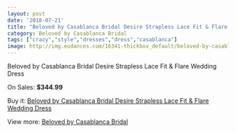 ```yaml
---
layout: post
date: '2018-07-21'
title: "Beloved by Casablanca Bridal Desire Strapless Lace Fit & Flare Wedding Dress"
category: Beloved by Casablanca Bridal
tags: ["crazy","style","dresses","dress","casablanca"]
image: http://img.eudances.com/16341-thickbox_default/beloved-by-casablanca-bridal-desire-strapless-lace-fit-flare-wedding-dress.jpg
---
```

Beloved by Casablanca Bridal Desire Strapless Lace Fit & Flare Wedding Dress

On Sales: **$344.99**
<a href="https://www.eudances.com/en/beloved-by-casablanca-bridal/4811-beloved-by-casablanca-bridal-desire-strapless-lace-fit-flare-wedding-dress.html"><amp-img layout="responsive" width="600" height="600" src="//img.eudances.com/16341-thickbox_default/beloved-by-casablanca-bridal-desire-strapless-lace-fit-flare-wedding-dress.jpg" alt="Beloved by Casablanca Bridal Desire Strapless Lace Fit & Flare Wedding Dress 0" /></a>
<a href="https://www.eudances.com/en/beloved-by-casablanca-bridal/4811-beloved-by-casablanca-bridal-desire-strapless-lace-fit-flare-wedding-dress.html"><amp-img layout="responsive" width="600" height="600" src="//img.eudances.com/16343-thickbox_default/beloved-by-casablanca-bridal-desire-strapless-lace-fit-flare-wedding-dress.jpg" alt="Beloved by Casablanca Bridal Desire Strapless Lace Fit & Flare Wedding Dress 1" /></a>
<a href="https://www.eudances.com/en/beloved-by-casablanca-bridal/4811-beloved-by-casablanca-bridal-desire-strapless-lace-fit-flare-wedding-dress.html"><amp-img layout="responsive" width="600" height="600" src="//img.eudances.com/16342-thickbox_default/beloved-by-casablanca-bridal-desire-strapless-lace-fit-flare-wedding-dress.jpg" alt="Beloved by Casablanca Bridal Desire Strapless Lace Fit & Flare Wedding Dress 2" /></a>

Buy it: [Beloved by Casablanca Bridal Desire Strapless Lace Fit & Flare Wedding Dress](https://www.eudances.com/en/beloved-by-casablanca-bridal/4811-beloved-by-casablanca-bridal-desire-strapless-lace-fit-flare-wedding-dress.html "Beloved by Casablanca Bridal Desire Strapless Lace Fit & Flare Wedding Dress")

View more: [Beloved by Casablanca Bridal](https://www.eudances.com/en/89-beloved-by-casablanca-bridal "Beloved by Casablanca Bridal")